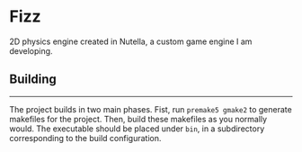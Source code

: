 # Fizz

2D physics engine created in Nutella, a custom game engine I am developing. 

## Building
---

The project builds in two main phases. Fist, run `premake5 gmake2` to generate makefiles for the project. Then, build these makefiles as you normally would. The executable should be placed under `bin`, in a subdirectory corresponding to the build configuration. 
